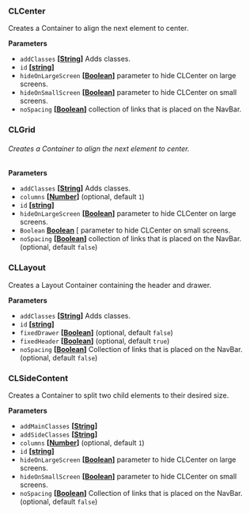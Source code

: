 ### CLCenter



Creates a Container to align the next element to center.

**Parameters**

-   `addClasses` **\[[String](https://developer.mozilla.org/en-US/docs/Web/JavaScript/Reference/Global_Objects/String)]** Adds classes.
-   `id` **\[[string](https://developer.mozilla.org/en-US/docs/Web/JavaScript/Reference/Global_Objects/String)]** 
-   `hideOnLargeScreen` **\[[Boolean](https://developer.mozilla.org/en-US/docs/Web/JavaScript/Reference/Global_Objects/Boolean)]** parameter to hide CLCenter on large screens.
-   `hideOnSmallScreen` **\[[Boolean](https://developer.mozilla.org/en-US/docs/Web/JavaScript/Reference/Global_Objects/Boolean)]** parameter to hide CLCenter on small screens.
-   `noSpacing` **\[[Boolean](https://developer.mozilla.org/en-US/docs/Web/JavaScript/Reference/Global_Objects/Boolean)]** collection of links that is placed on the NavBar.
### CLGrid



###### Creates a Container to align the next element to center.

**Parameters**

-   `addClasses` **\[[String](https://developer.mozilla.org/en-US/docs/Web/JavaScript/Reference/Global_Objects/String)]** Adds classes.
-   `columns` **\[[Number](https://developer.mozilla.org/en-US/docs/Web/JavaScript/Reference/Global_Objects/Number)]**  (optional, default `1`)
-   `id` **\[[string](https://developer.mozilla.org/en-US/docs/Web/JavaScript/Reference/Global_Objects/String)]** 
-   `hideOnLargeScreen` **\[[Boolean](https://developer.mozilla.org/en-US/docs/Web/JavaScript/Reference/Global_Objects/Boolean)]** parameter to hide CLCenter on large screens.
-   `Boolean` **[Boolean](https://developer.mozilla.org/en-US/docs/Web/JavaScript/Reference/Global_Objects/Boolean)** \[ parameter to hide CLCenter on small screens.
-   `noSpacing` **\[[Boolean](https://developer.mozilla.org/en-US/docs/Web/JavaScript/Reference/Global_Objects/Boolean)]** collection of links that is placed on the NavBar. (optional, default `false`)
### CLLayout



Creates a Layout Container containing the header and drawer.

**Parameters**

-   `addClasses` **\[[String](https://developer.mozilla.org/en-US/docs/Web/JavaScript/Reference/Global_Objects/String)]** Adds classes.
-   `id` **\[[string](https://developer.mozilla.org/en-US/docs/Web/JavaScript/Reference/Global_Objects/String)]** 
-   `fixedDrawer` **\[[Boolean](https://developer.mozilla.org/en-US/docs/Web/JavaScript/Reference/Global_Objects/Boolean)]**  (optional, default `false`)
-   `fixedHeader` **\[[Boolean](https://developer.mozilla.org/en-US/docs/Web/JavaScript/Reference/Global_Objects/Boolean)]**  (optional, default `true`)
-   `noSpacing` **\[[Boolean](https://developer.mozilla.org/en-US/docs/Web/JavaScript/Reference/Global_Objects/Boolean)]** Collection of links that is placed on the NavBar. (optional, default `false`)

### CLSideContent



Creates a Container to split two child elements to their desired size.

**Parameters**

-   `addMainClasses` **\[[String](https://developer.mozilla.org/en-US/docs/Web/JavaScript/Reference/Global_Objects/String)]** 
-   `addSideClasses` **\[[String](https://developer.mozilla.org/en-US/docs/Web/JavaScript/Reference/Global_Objects/String)]** 
-   `columns` **\[[Number](https://developer.mozilla.org/en-US/docs/Web/JavaScript/Reference/Global_Objects/Number)]**  (optional, default `1`)
-   `id` **\[[string](https://developer.mozilla.org/en-US/docs/Web/JavaScript/Reference/Global_Objects/String)]** 
-   `hideOnLargeScreen` **\[[Boolean](https://developer.mozilla.org/en-US/docs/Web/JavaScript/Reference/Global_Objects/Boolean)]** parameter to hide CLCenter on large screens.
-   `hideOnSmallScreen` **\[[Boolean](https://developer.mozilla.org/en-US/docs/Web/JavaScript/Reference/Global_Objects/Boolean)]** parameter to hide CLCenter on small screens.
-   `noSpacing` **\[[Boolean](https://developer.mozilla.org/en-US/docs/Web/JavaScript/Reference/Global_Objects/Boolean)]** Collection of links that is placed on the NavBar. (optional, default `false`)
